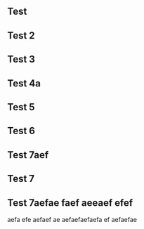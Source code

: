 ## Test
## Test 2
## Test 3
## Test 4a
## Test 5
## Test 6
## Test 7aef
## Test 7
## Test 7aefae faef aeeaef efef
aefa efe
aefaef ae
aefaefaefaefa ef
aefaefae
